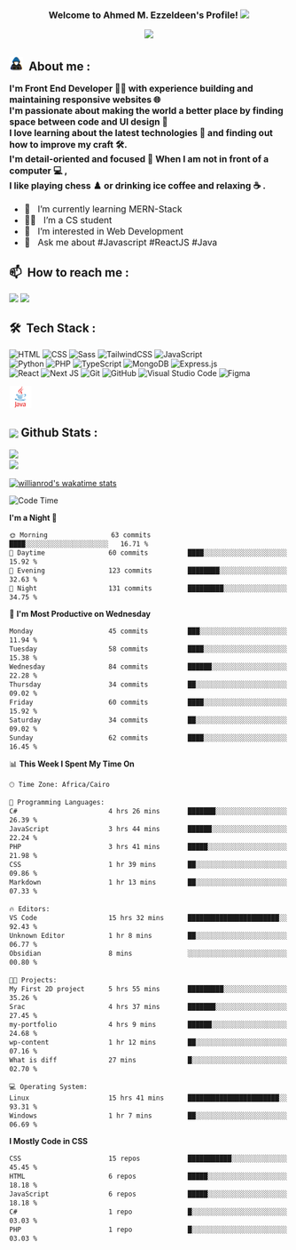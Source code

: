 <h3 align="center">
  Welcome to Ahmed M. Ezzeldeen's Profile!
  <img src="https://media.giphy.com/media/hvRJCLFzcasrR4ia7z/giphy.gif" width="28">
</h3>

<!-- Typing SVG by DenverCoder1 - https://github.com/DenverCoder1/readme-typing-svg -->
<p align="center">
  <a href="https://github.com/DenverCoder1/readme-typing-svg"><img src="https://readme-typing-svg.herokuapp.com/?lines=I'm%20Junior%20Software%20Engineer%20👨‍💻;I'm%20Front-End%20developer;Always%20learning%20new%20things&font=Fira%20Code&center=true&width=440&height=45&color=2196f3&vCenter=true&size=24"></a>
</p>

## <img src ="https://github.com/0xAbdulKhalid/0xAbdulKhalid/raw/main/assets/mdImages/about_me.gif" width=25px> &nbsp;About me :

<p Style="font-size:16px; font-weight:bold; ">
I'm Front End Developer 🧑‍💻 with experience building and maintaining responsive websites 🌐<br>
I'm passionate about making the world a better place by finding space between code and UI design 🎨<br>
I love learning about the latest technologies 🚀 and finding out how to improve my craft 🛠️.<br> I'm detail-oriented and focused 🤏 
When I am not in front of a computer 💻️ ,<br> I like playing chess ♟️ or drinking ice coffee and relaxing ☕️ .
</p>

<ul style="font-size:16px">
<li>🌱 &nbsp; I’m currently learning MERN-Stack</li>
<li>👨‍💻 &nbsp; I’m a CS student</li>
<li>👀 &nbsp; I’m interested in Web Development</li>
<li>💬 &nbsp; Ask me about #Javascript #ReactJS #Java</li>
</ul>

## 📫 &nbsp;How to reach me :

<a href="https://www.linkedin.com/in/ahmed3zzeldeen/" target="_blank"><img src="https://img.shields.io/badge/-Ahmed%20M.%20Ezzeldeen-0077B5?style=for-the-badge&logo=Linkedin&logoColor=white"/></a>
<a href="https://telegram.me/Ahmed3zzeldeen" target="_blank"><img src="https://img.shields.io/badge/-Ahmed%20M.%20Ezzeldeen-0077B5?style=for-the-badge&logo=Telegram&logoColor=white"/></a>

## 🛠 &nbsp;Tech Stack :

![HTML](https://img.shields.io/badge/HTML5-E34F26?style=for-the-badge&logo=html5&logoColor=white) ![CSS](https://img.shields.io/badge/CSS3-1572B6?style=for-the-badge&logo=css3&logoColor=white) ![Sass](https://img.shields.io/badge/Sass-CC6699?style=for-the-badge&logo=sass&logoColor=white) ![TailwindCSS](https://img.shields.io/badge/tailwindcss-%2338B2AC.svg?style=for-the-badge&logo=tailwind-css&logoColor=white) ![JavaScript](https://img.shields.io/badge/JavaScript-323330?style=for-the-badge&logo=javascript&logoColor=F7DF1E) </br> ![Python](https://img.shields.io/badge/Python-FFD43B?style=for-the-badge&logo=python&logoColor=blue) ![PHP](https://img.shields.io/badge/PHP-777BB4?style=for-the-badge&logo=php&logoColor=white) ![TypeScript](https://img.shields.io/badge/typescript-%23007ACC.svg?style=for-the-badge&logo=typescript&logoColor=white) ![MongoDB](https://img.shields.io/badge/MongoDB-%234ea94b.svg?style=for-the-badge&logo=mongodb&logoColor=white) ![Express.js](https://img.shields.io/badge/express.js-%23404d59.svg?style=for-the-badge&logo=express&logoColor=%2361DAFB) </br> ![React](https://img.shields.io/badge/react-%2320232a.svg?style=for-the-badge&logo=react&logoColor=%2361DAFB) ![Next JS](https://img.shields.io/badge/Next-black?style=for-the-badge&logo=next.js&logoColor=white) ![Git](https://img.shields.io/badge/GIT-E44C30?style=for-the-badge&logo=git&logoColor=white) ![GitHub](https://img.shields.io/badge/GitHub-100000?style=for-the-badge&logo=github&logoColor=white) ![Visual Studio Code](https://img.shields.io/badge/VSCode-0078D4?style=for-the-badge&logo=visual%20studio%20code&logoColor=white) ![Figma](https://img.shields.io/badge/figma-%23F24E1E.svg?style=for-the-badge&logo=figma&logoColor=white)&nbsp;

<a href="https://www.java.com" target="_blank"> <img src="https://raw.githubusercontent.com/devicons/devicon/master/icons/java/java-original-wordmark.svg" alt="java" width="40" height="40"/></a>

<!-- ![Figma](https://img.shields.io/badge/figma-05122A.svg?style=for-the-badge&logo=figma&logoColor=white) -->

## <img src = "https://media.giphy.com/media/iY8CRBdQXODJSCERIr/giphy.gif" align="center" width ="30px"> Github Stats :

![](https://github-readme-stats.vercel.app/api?username=Ahmed3zzeldeen&theme=tokyonight&hide_border=false&include_all_commits=false&count_private=false)<br/>
![](https://github-readme-streak-stats.herokuapp.com/?user=Ahmed3zzeldeen&theme=tokyonight&hide_border=false)<br/>

[![willianrod's wakatime stats](https://github-readme-stats.vercel.app/api/wakatime?username=ahmed3zzeldeen&layout=compact)](https://github.com/anuraghazra/github-readme-stats)

<!--START_SECTION:waka-->
![Code Time](http://img.shields.io/badge/Code%20Time-626%20hrs%2058%20mins-blue)

**I'm a Night 🦉** 

```text
🌞 Morning                63 commits          ████░░░░░░░░░░░░░░░░░░░░░   16.71 % 
🌆 Daytime                60 commits          ████░░░░░░░░░░░░░░░░░░░░░   15.92 % 
🌃 Evening                123 commits         ████████░░░░░░░░░░░░░░░░░   32.63 % 
🌙 Night                  131 commits         █████████░░░░░░░░░░░░░░░░   34.75 % 
```
📅 **I'm Most Productive on Wednesday** 

```text
Monday                   45 commits          ███░░░░░░░░░░░░░░░░░░░░░░   11.94 % 
Tuesday                  58 commits          ████░░░░░░░░░░░░░░░░░░░░░   15.38 % 
Wednesday                84 commits          ██████░░░░░░░░░░░░░░░░░░░   22.28 % 
Thursday                 34 commits          ██░░░░░░░░░░░░░░░░░░░░░░░   09.02 % 
Friday                   60 commits          ████░░░░░░░░░░░░░░░░░░░░░   15.92 % 
Saturday                 34 commits          ██░░░░░░░░░░░░░░░░░░░░░░░   09.02 % 
Sunday                   62 commits          ████░░░░░░░░░░░░░░░░░░░░░   16.45 % 
```


📊 **This Week I Spent My Time On** 

```text
🕑︎ Time Zone: Africa/Cairo

💬 Programming Languages: 
C#                       4 hrs 26 mins       ███████░░░░░░░░░░░░░░░░░░   26.39 % 
JavaScript               3 hrs 44 mins       ██████░░░░░░░░░░░░░░░░░░░   22.24 % 
PHP                      3 hrs 41 mins       █████░░░░░░░░░░░░░░░░░░░░   21.98 % 
CSS                      1 hr 39 mins        ██░░░░░░░░░░░░░░░░░░░░░░░   09.86 % 
Markdown                 1 hr 13 mins        ██░░░░░░░░░░░░░░░░░░░░░░░   07.33 % 

🔥 Editors: 
VS Code                  15 hrs 32 mins      ███████████████████████░░   92.43 % 
Unknown Editor           1 hr 8 mins         ██░░░░░░░░░░░░░░░░░░░░░░░   06.77 % 
Obsidian                 8 mins              ░░░░░░░░░░░░░░░░░░░░░░░░░   00.80 % 

🐱‍💻 Projects: 
My First 2D project      5 hrs 55 mins       █████████░░░░░░░░░░░░░░░░   35.26 % 
Srac                     4 hrs 37 mins       ███████░░░░░░░░░░░░░░░░░░   27.45 % 
my-portfolio             4 hrs 9 mins        ██████░░░░░░░░░░░░░░░░░░░   24.68 % 
wp-content               1 hr 12 mins        ██░░░░░░░░░░░░░░░░░░░░░░░   07.16 % 
What is diff             27 mins             █░░░░░░░░░░░░░░░░░░░░░░░░   02.70 % 

💻 Operating System: 
Linux                    15 hrs 41 mins      ███████████████████████░░   93.31 % 
Windows                  1 hr 7 mins         ██░░░░░░░░░░░░░░░░░░░░░░░   06.69 % 
```

**I Mostly Code in CSS** 

```text
CSS                      15 repos            ███████████░░░░░░░░░░░░░░   45.45 % 
HTML                     6 repos             █████░░░░░░░░░░░░░░░░░░░░   18.18 % 
JavaScript               6 repos             █████░░░░░░░░░░░░░░░░░░░░   18.18 % 
C#                       1 repo              █░░░░░░░░░░░░░░░░░░░░░░░░   03.03 % 
PHP                      1 repo              █░░░░░░░░░░░░░░░░░░░░░░░░   03.03 % 
```




<!--END_SECTION:waka-->

